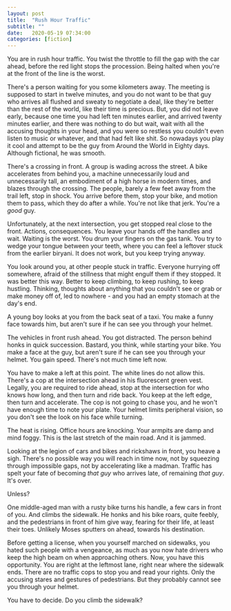 ```yaml
---
layout: post
title:  "Rush Hour Traffic"
subtitle: ""
date:   2020-05-19 07:34:00
categories: [fiction]
---
```


You are in rush hour traffic. You twist the throttle to fill the gap with the car ahead, before the red light stops the procession. Being halted when you're at the front of the line is the worst.

There's a person waiting for you some kilometers away. The  meeting is supposed to start in twelve minutes, and you do not want to be that guy who arrives all flushed and sweaty to negotiate a deal, like they're better than the rest of the world, like their time is precious. But, you did not leave early, because one time you had left ten minutes earlier, and arrived twenty minutes earlier, and there was nothing to do but wait, wait with all the accusing thoughts in your head, and you were so restless you couldn't even listen to music or whatever, and that had felt like shit. So nowadays you play it cool and attempt to be the guy from Around the World in Eighty days. Although fictional, he was smooth.

There's a crossing in front. A group is wading across the street. A bike accelerates from behind you, a machine unnecessarily loud and unnecessarily tall, an embodiment of a high horse in modern times, and blazes through the crossing. The people, barely a few feet away from the trail left, stop in shock. You arrive before them, stop your bike, and motion them to pass, which they do after a while. You're not like that jerk. You're a *good* guy.

Unfortunately, at the next intersection, you get stopped real close to the front. Actions, consequences. You leave your hands off the handles and wait. Waiting is the worst. You drum your fingers on the gas tank. You try to wedge your tongue between your teeth, where you can feel a leftover stuck from the earlier biryani. It does not work, but you keep trying anyway.

You look around you, at other people stuck in traffic. Everyone hurrying off somewhere, afraid of the stillness that might engulf them if they stopped. It was better this way. Better to keep climbing, to keep rushing, to keep hustling. Thinking, thoughts about anything that you couldn't see or grab or make money off of, led to nowhere - and you had an empty stomach at the day's end.

A young boy looks at you from the back seat of a taxi. You make a funny face towards him, but aren't sure if he can see you through your helmet.

The vehicles in front rush ahead. You got distracted. The person behind honks in quick succession. Bastard, you think, while starting your bike. You make a face at the guy, but aren't sure if he can see you through your helmet. You gain speed. There's not much time left now.

You have to make a left at this point. The white lines do not allow this. There's a cop at the intersection ahead in his fluorescent green vest. Legally, you are required to ride ahead, stop at the intersection for who knows how long, and then turn and ride back. You keep at the left edge, then turn and accelerate. The cop is not going to chase you, and he won't have enough time to note your plate. Your helmet limits peripheral vision, so you don't see the look on his face while turning.

The heat is rising. Office hours are knocking. Your armpits are damp and mind foggy. This is the last stretch of the main road. And it is jammed.

Looking at the legion of cars and bikes and rickshaws in front, you heave a sigh. There's no possible way you will reach in time now, not by squeezing through impossible gaps, not by accelerating like a madman. Traffic has spelt your fate of becoming *that guy* who arrives late, of remaining *that guy*. It's over.

Unless?

One middle-aged man with a rusty bike turns his handle, a few cars in front of you. And climbs the sidewalk. He honks and his bike roars, quite feebly, and the pedestrians in front of him give way, fearing for their life, at least their toes. Unlikely Moses sputters on ahead, towards his destination.

Before getting a license, when you yourself marched on sidewalks, you hated such people with a vengeance, as much as you now hate drivers who keep the high beam on when approaching others. Now, you have this opportunity. You are right at the leftmost lane, right near where the sidewalk ends. There are no traffic cops to stop you and read your rights. Only the accusing stares and gestures of pedestrians. But they probably cannot see you through your helmet.

You have to decide. Do you climb the sidewalk?
